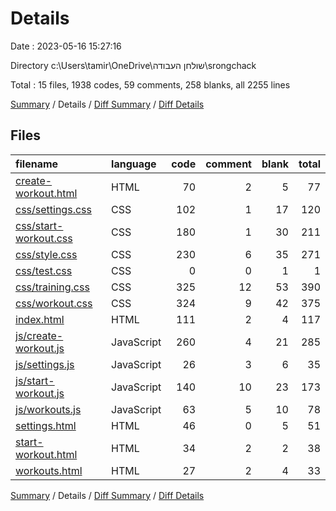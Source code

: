 # Details

Date : 2023-05-16 15:27:16

Directory c:\\Users\\tamir\\OneDrive\\שולחן העבודה\\srongchack

Total : 15 files,  1938 codes, 59 comments, 258 blanks, all 2255 lines

[Summary](results.md) / Details / [Diff Summary](diff.md) / [Diff Details](diff-details.md)

## Files
| filename | language | code | comment | blank | total |
| :--- | :--- | ---: | ---: | ---: | ---: |
| [create-workout.html](/create-workout.html) | HTML | 70 | 2 | 5 | 77 |
| [css/settings.css](/css/settings.css) | CSS | 102 | 1 | 17 | 120 |
| [css/start-workout.css](/css/start-workout.css) | CSS | 180 | 1 | 30 | 211 |
| [css/style.css](/css/style.css) | CSS | 230 | 6 | 35 | 271 |
| [css/test.css](/css/test.css) | CSS | 0 | 0 | 1 | 1 |
| [css/training.css](/css/training.css) | CSS | 325 | 12 | 53 | 390 |
| [css/workout.css](/css/workout.css) | CSS | 324 | 9 | 42 | 375 |
| [index.html](/index.html) | HTML | 111 | 2 | 4 | 117 |
| [js/create-workout.js](/js/create-workout.js) | JavaScript | 260 | 4 | 21 | 285 |
| [js/settings.js](/js/settings.js) | JavaScript | 26 | 3 | 6 | 35 |
| [js/start-workout.js](/js/start-workout.js) | JavaScript | 140 | 10 | 23 | 173 |
| [js/workouts.js](/js/workouts.js) | JavaScript | 63 | 5 | 10 | 78 |
| [settings.html](/settings.html) | HTML | 46 | 0 | 5 | 51 |
| [start-workout.html](/start-workout.html) | HTML | 34 | 2 | 2 | 38 |
| [workouts.html](/workouts.html) | HTML | 27 | 2 | 4 | 33 |

[Summary](results.md) / Details / [Diff Summary](diff.md) / [Diff Details](diff-details.md)